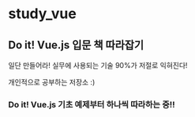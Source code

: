 # study_vue

## Do it! Vue.js 입문 책 따라잡기
일단 만들어라!
실무에 사용되는 기술 90%가 저절로 익혀진다!

개인적으로 공부하는 저장소 :)

### Do it! Vue.js 기초 예제부터 하나씩 따라하는 중!!
